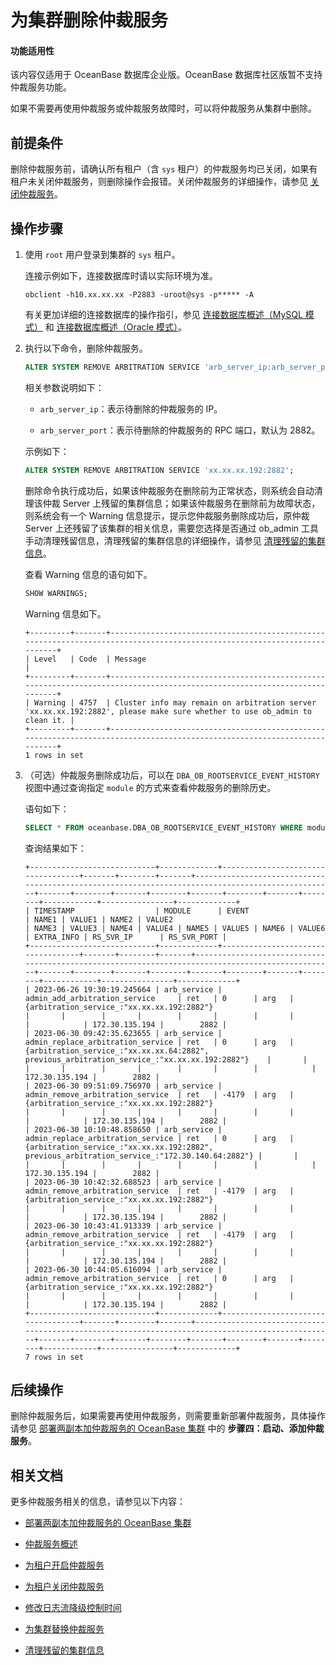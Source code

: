 # 为集群删除仲裁服务

<main id="notice" >
<h4>功能适用性</h4>
<p>该内容仅适用于 OceanBase 数据库企业版。OceanBase 数据库社区版暂不支持仲裁服务功能。</p>
</main>

如果不需要再使用仲裁服务或仲裁服务故障时，可以将仲裁服务从集群中删除。

## 前提条件

删除仲裁服务前，请确认所有租户（含 `sys` 租户）的仲裁服务均已关闭，如果有租户未关闭仲裁服务，则删除操作会报错。关闭仲裁服务的详细操作，请参见 [关闭仲裁服务](3.disable-the-arbitration-service.md)。

## 操作步骤

1. 使用 `root` 用户登录到集群的 `sys` 租户。

   连接示例如下，连接数据库时请以实际环境为准。

   ```shell
   obclient -h10.xx.xx.xx -P2883 -uroot@sys -p***** -A
   ```

   有关更加详细的连接数据库的操作指引，参见 [连接数据库概述（MySQL 模式）](../../../3.develop/1.application-development-of-mysql-mode/1.database-connection-with-client-of-mysql-mode/1.connection-methods-overview-of-mysql-mode.md) 和 [连接数据库概述（Oracle 模式）](../../../3.develop/2.application-development-of-oracle-mode/1.database-connection-of-oracle-mode/1.connection-methods-overview-of-oracle-mode.md)。

2. 执行以下命令，删除仲裁服务。

   ```sql
   ALTER SYSTEM REMOVE ARBITRATION SERVICE 'arb_server_ip:arb_server_port';
   ```

   相关参数说明如下：

   * `arb_server_ip`：表示待删除的仲裁服务的 IP。

   * `arb_server_port`：表示待删除的仲裁服务的 RPC 端口，默认为 2882。

   示例如下：

   ```sql
   ALTER SYSTEM REMOVE ARBITRATION SERVICE 'xx.xx.xx.192:2882';
   ```

   删除命令执行成功后，如果该仲裁服务在删除前为正常状态，则系统会自动清理该仲裁 Server 上残留的集群信息；如果该仲裁服务在删除前为故障状态，则系统会有一个 Warning 信息提示，提示您仲裁服务删除成功后，原仲裁 Server 上还残留了该集群的相关信息，需要您选择是否通过 ob_admin 工具手动清理残留信息，清理残留的集群信息的详细操作，请参见 [清理残留的集群信息](7.clear-the-residual-information.md)。

   查看 Warning 信息的语句如下。

   ```sql
   SHOW WARNINGS;
   ```

   Warning 信息如下。

   ```shell
   +---------+-------+--------------------------------------------------------------------------------------------------------------------------+
   | Level   | Code  | Message                                                                                                                  |
   +---------+-------+--------------------------------------------------------------------------------------------------------------------------+
   | Warning | 4757  | Cluster info may remain on arbitration server 'xx.xx.xx.192:2882', please make sure whether to use ob_admin to clean it. |
   +---------+-------+--------------------------------------------------------------------------------------------------------------------------+
   1 rows in set
   ```

3. （可选）仲裁服务删除成功后，可以在 `DBA_OB_ROOTSERVICE_EVENT_HISTORY` 视图中通过查询指定 `module` 的方式来查看仲裁服务的删除历史。

   语句如下：

   ```sql
   SELECT * FROM oceanbase.DBA_OB_ROOTSERVICE_EVENT_HISTORY WHERE module LIKE "%arb_service%";
   ```

   查询结果如下：

   ```shell
   +----------------------------+-------------+-----------------------------------+-------+--------+-------+--------------------------------------------------------------------------------------------------+-------+--------+-------+--------+-------+--------+-------+--------+------------+----------------+-------------+
   | TIMESTAMP                  | MODULE      | EVENT                             | NAME1 | VALUE1 | NAME2 | VALUE2                                                                                           | NAME3 | VALUE3 | NAME4 | VALUE4 | NAME5 | VALUE5 | NAME6 | VALUE6 | EXTRA_INFO | RS_SVR_IP      | RS_SVR_PORT |
   +----------------------------+-------------+-----------------------------------+-------+--------+-------+--------------------------------------------------------------------------------------------------+-------+--------+-------+--------+-------+--------+-------+--------+------------+----------------+-------------+
   | 2023-06-26 19:30:19.245664 | arb_service | admin_add_arbitration_service     | ret   | 0      | arg   | {arbitration_service_:"xx.xx.xx.192:2882"}                                                      |       |        |       |        |       |        |       |        |            | 172.30.135.194 |        2882 |
   | 2023-06-30 09:42:35.623655 | arb_service | admin_replace_arbitration_service | ret   | 0      | arg   | {arbitration_service_:"xx.xx.xx.64:2882", previous_arbitration_service_:"xx.xx.xx.192:2882"}    |       |        |       |        |       |        |       |        |            | 172.30.135.194 |        2882 |
   | 2023-06-30 09:51:09.756970 | arb_service | admin_remove_arbitration_service  | ret   | -4179  | arg   | {arbitration_service_:"xx.xx.xx.192:2882"}                                                     |       |        |       |        |       |        |       |        |            | 172.30.135.194 |        2882 |
   | 2023-06-30 10:10:48.858650 | arb_service | admin_replace_arbitration_service | ret   | 0      | arg   | {arbitration_service_:"xx.xx.xx.192:2882", previous_arbitration_service_:"172.30.140.64:2882"} |       |        |       |        |       |        |       |        |            | 172.30.135.194 |        2882 |
   | 2023-06-30 10:42:32.688523 | arb_service | admin_remove_arbitration_service  | ret   | -4179  | arg   | {arbitration_service_:"xx.xx.xx.192:2882"}                                                     |       |        |       |        |       |        |       |        |            | 172.30.135.194 |        2882 |
   | 2023-06-30 10:43:41.913339 | arb_service | admin_remove_arbitration_service  | ret   | -4179  | arg   | {arbitration_service_:"xx.xx.xx.192:2882"}                                                     |       |        |       |        |       |        |       |        |            | 172.30.135.194 |        2882 |
   | 2023-06-30 10:44:05.616094 | arb_service | admin_remove_arbitration_service  | ret   | 0      | arg   | {arbitration_service_:"xx.xx.xx.192:2882"}                                                     |       |        |       |        |       |        |       |        |            | 172.30.135.194 |        2882 |
   +----------------------------+-------------+-----------------------------------+-------+--------+-------+--------------------------------------------------------------------------------------------------+-------+--------+-------+--------+-------+--------+-------+--------+------------+----------------+-------------+
   7 rows in set
   ```

## 后续操作

删除仲裁服务后，如果需要再使用仲裁服务，则需要重新部署仲裁服务，具体操作请参见 [部署两副本加仲裁服务的 OceanBase 集群](../../../4.deploy/3.deploy-oceanbase-database-enterprise/4.command-line-deployment/3.deploy-the-oceanbase-cluster-command-line/2.deploy-the-quorum-high-availability-service.md) 中的 **步骤四：启动、添加仲裁服务**。

## 相关文档

更多仲裁服务相关的信息，请参见以下内容：

* [部署两副本加仲裁服务的 OceanBase 集群](../../../4.deploy/3.deploy-oceanbase-database-enterprise/4.command-line-deployment/3.deploy-the-oceanbase-cluster-command-line/2.deploy-the-quorum-high-availability-service.md) 

* [仲裁服务概述](1.arbitration-service-overview.md)

* [为租户开启仲裁服务](2.enable-the-arbitration-service.md)

* [为租户关闭仲裁服务](3.disable-the-arbitration-service.md)

* [修改日志流降级控制时间](4.modify-the-degradation-timeout.md)

* [为集群替换仲裁服务](5.replace-the-arbitration-service.md)

* [清理残留的集群信息](7.clear-the-residual-information.md)
